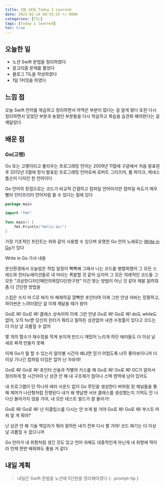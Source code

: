 ```yaml
---
title: 2월 24일 Today I Learned
date: 2023-02-24 08:55:55 +/-0000
categories: [TIL]
tags: [today i learned]
toc: true
---
```


## 오늘한 일

* 노션 Swift 문법을 정리하였다
* 알고리즘 문제를 풀었다
* 블로그 TIL을 작성하였다
* 1일 1커밋을 하였다

## 느낌 점

오늘 Swift 언어를 복습하고 정리하면서 까먹은 부분이 많다는 걸 알게 됐다 또한 다시 정리하면서 잊었던 부분과 놓쳤던 부분들을 다시 학습하고 복습을 습관화 해야한다는 걸 깨달았다

## 배운 점

### Go(고랭)

Go 또는 고랭이라고 불리우는 프로그래밍 언어는 2009년 11월에 구글에서 처음 발표된 후 2012년 3월에 정식 발표된 프로그래밍 언어로써 로버트 그리즈머, 롭 파이크, 케네스 톰슨이 디자인 한 언어이다

Go 언어의 장점으로는 코드가 비교적 간결하고 컴파일 언어이지만  컴파일 속도가 매우 빨라 인터프리터 언어처럼 쓸 수 있다는 점에 있다

~~~go
package main 

import "fmt"
  
func main() {
	fmt.Println("Hello Go!")
}
~~~

가장 기초적인 프린트는 위와 같이 사용할 수 있으며
유명한 Go 언어 노래로는 [Write in Go](https://www.youtube.com/watch?v=LJvEIjRBSDA)가 있다

Write in Go 가사 내용

분산환경에서 오늘밤은 작업 일정이 빡빡해
그래서 나는 코드를 병렬화했어
그 모든 스레드와 컨티뉴에이션들로
내 머리는 폭발할 것 같아
심지어 그 모든 의례적인 코드들
그 모든 "괴상한디자인패턴의복잡다단한구현"
이건 맞는 방법이 아닌 것 같아
제발 알려줘 좀 더 간단한 방법을

스킴은 쓰지 마
C로 짜지 마
해제하길 깜빡한 포인터여 이제 그만 안녕
자바는 장황하고, 파이썬은 느려터졌단 걸
이제 깨달을 때가 왔어

Go로 짜! Go로 짜!
클래스 상속이여 이제 그만 안녕
Go로 짜! Go로 짜!
do도 while도 없어, 오직 for뿐
당신의 린터가 뭐라고 말하든 상관없어
내겐 수정툴이 있다고
코드는 더 이상 날 괴롭힐 수 없어

몇 개의 함수가 재수정을 작게 보이게 만드니 재밌어
느리게 하던 에러들도 더 이상 날 새로 짜게 만들지 못해

이제 Go가 뭘 할 수 있는지 알아볼 시간야
왜냐면 믿기 어렵도록 너무 좋아보이니까
더 이상 기나긴 컴파일 타임은 없어
난 자유야!

Go로 짜! Go로 짜!
포인터 산술과 작별의 키스를 해
Go로 짜! Go로 짜!
GC가 알아서 정리하게 할 시간이야
난 상관 안 해 내 구조체가 힙이나 스택 영역에 남아 있어도

내 프로그램이 단 하나의 에러 사운드 없이 Go 루틴을 생성한다
버퍼링 된 채널들을 통해 제어가 나선형처럼 진행된다
내가 왜 옛날엔 서브 클래스를 생성했는지 기억도 안 나
다신 돌아가지 않을 거야, 내 모든 테스트 빌드가 잘 돌아가!

Go로 짜! Go로 짜!
넌 이클립스를 다시는 안 쓰게 될 거야
Go로 짜! Go로 짜!
부스트 따위 알 게 뭐야?

난 상관 안 해 기술 책임자가 뭐라 말하든
내가 전부 다시 짤 거야!
코드 짜기는 더 이상 날 괴롭힐 수 없으니까

Go 언어가 내 취향처럼 생긴 것도 있고 언어 자체도 대중적인게 아닌게 내 취향에 딱이라 언제 한번 배워봐도 좋을 거 같다

## 내일 계획

> 내일은 Swift 문법을 노션에 5단원을 정리해야겠다
{: .prompt-tip }
